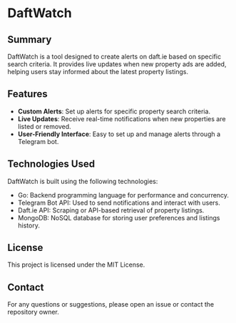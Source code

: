 # DaftWatch

## Summary
DaftWatch is a tool designed to create alerts on daft.ie based on specific search criteria. It provides live updates when new property ads are added, helping users stay informed about the latest property listings.

## Features
* __Custom Alerts__: Set up alerts for specific property search criteria.
* __Live Updates__: Receive real-time notifications when new properties are listed or removed.
* __User-Friendly Interface__: Easy to set up and manage alerts through a Telegram bot.

## Technologies Used
DaftWatch is built using the following technologies:

- Go: Backend programming language for performance and concurrency.
- Telegram Bot API: Used to send notifications and interact with users.
- Daft.ie API: Scraping or API-based retrieval of property listings.
- MongoDB: NoSQL database for storing user preferences and listings history.

## License
This project is licensed under the MIT License.

## Contact
For any questions or suggestions, please open an issue or contact the repository owner.
